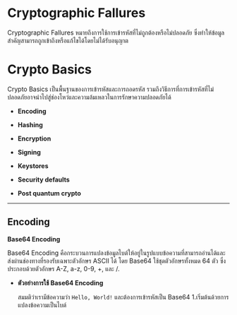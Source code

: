 # Cryptographic Fallures

Cryptographic Fallures หมายถึงการใช้การเข้ารหัสที่ไม่ถูกต้องหรือไม่ปลอดภัย ซึ่งทำให้ข้อมูลสำคัญสามารถถูกเข้าถึงหรือแก้ไขได้โดยไม่ได้รับอนุญาต

# Crypto Basics

Crypto Basics เป็นพื้นฐานของการเข้ารหัสและการถอดรหัส รวมถึงวิธีการที่การเข้ารหัสที่ไม่ปลอดภัยอาจนำไปสู่ช่องโหว่และความล้มเหลวในการรักษาความปลอดภัยได้

  - **Encoding**

  - **Hashing**

  - **Encryption**

  - **Signing**
    
  - **Keystores**

  - **Security defaults**

  - **Post quantum crypto**

___

## Encoding

**Base64 Encoding**

Base64 Encoding คือกระบวนการแปลงข้อมูลไบต์ให้อยู่ในรูปแบบข้อความที่สามารถอ่านได้และส่งผ่านช่องทางที่รองรับเฉพาะตัวอักษร ASCII ได้ โดย Base64 ใช้ชุดตัวอักษรทั้งหมด 64 ตัว ซึ่งประกอบด้วยตัวอักษร A-Z, a-z, 0-9, +, และ /.

- **ตัวอย่างการใช้ Base64 Encoding**

  สมมติว่าเรามีข้อความว่า `Hello, World!` และต้องการเข้ารหัสเป็น Base64
    1.เริ่มต้นด้วยการแปลงข้อความเป็นไบต์


